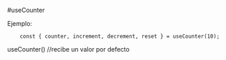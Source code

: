 #useCounter

Ejemplo:

```
    const { counter, increment, decrement, reset } = useCounter(10);

```
useCounter() //recibe un valor por defecto
